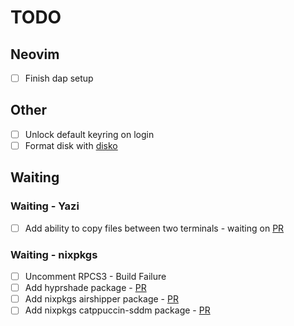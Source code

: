 # TODO

## Neovim

- [ ] Finish dap setup

## Other

- [ ] Unlock default keyring on login
- [ ] Format disk with [disko](https://github.com/nix-community/disko)

## Waiting

### Waiting - Yazi

- [ ] Add ability to copy files between two terminals - waiting on [PR](https://github.com/sxyazi/yazi/pull/826)

### Waiting - nixpkgs

- [ ] Uncomment RPCS3 - Build Failure
- [ ] Add hyprshade package - [PR](https://github.com/NixOS/nixpkgs/pull/299984)
- [ ] Add nixpkgs airshipper package - [PR](https://github.com/NixOS/nixpkgs/pull/294041)
- [ ] Add nixpkgs catppuccin-sddm package - [PR](https://github.com/NixOS/nixpkgs/pull/255808)
